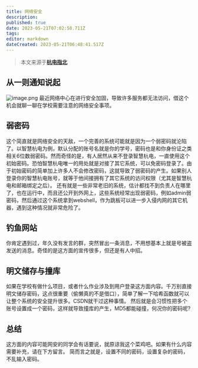 ```yaml
---
title: 网络安全
description:
published: true
date: 2023-05-21T07:02:58.711Z
tags:
editor: markdown
dateCreated: 2023-05-21T06:48:41.517Z
---
```


> 本文来源于[**杭电指北**](https://www.yuque.com/hduer/guide)

## 从一则通知说起

![image.png](https://cdn.nlark.com/yuque/0/2021/png/2596791/1624700347288-f1016bfc-0c66-4119-a16c-105287aae231.png#clientId=ucd1b3830-a8fa-4&from=paste&id=ub32e4564&originHeight=827&originWidth=951&originalType=binary&ratio=1&size=268817&status=done&style=stroke&taskId=u09f8e055-8a8e-4747-9ecb-a94a0b8d9a0)
最近网络中心在进行安全加固，导致许多服务都无法访问，借这个机会就聊一聊在学校需要注意的网络安全事项。

## 弱密码

这个简直就是网络安全的天敌，一个完善的系统可能就是因为一个弱密码就沦陷了。以智慧杭电为例，默认分配的账号名就是你的学号，密码也是和你身份证之类相关6位数弱密码。然而奇怪的是，有人居然从来不登录智慧杭电，一直使用这个初始密码。恐怕智慧杭电唯一的用处就是对接了其它系统，可以免密码登录了。由于初始密码的简单加上许多人不会修改密码，这就导致了弱密码的产生。如果别人登录你的智慧杭电账号，就等于他间接拥有了其它系统的访问权限（尤其是智慧杭电和邮箱绑定之后）。
还有就是一些非常老旧的系统，估计都找不到负责人在哪里了，也在运行中，而且还公开到外网上，这些系统经常出现弱密码，例如admin弱密码，然后通过这个系统拿到webshell，作为跳板可以进一步入侵内网的其它机器，遇到这种情况就非常危险了。

## 钓鱼网站

你肯定遇到过，年久没有发言的群，突然冒出一条消息，不用想基本上就是号被盗发送的消息。奇怪的是这方面的宣传很多，但还是有人中招。

## 明文储存与撞库

如果在学校有做什么项目，或者什么作业涉及到用户登录这方面内容。千万别直接明文储存密码，这点很重要（偷懒真的不是借口），简单了解一下哈希函数就可以让整个系统的安全提升很多。CSDN就干过这种事情。
然后就是会习惯性把多个账号设置成一个密码，这样就导致撞库的产生，MD5都能碰撞，何况你的密码呢?

## 总结

这方面的内容可能网安的同学会有话要说，就原谅我这个菜鸡吧。如果有什么内容需要补充，请在下方留言。
简而言之就是，设置不同的密码，设置复杂的密码，不乱输入密码。
